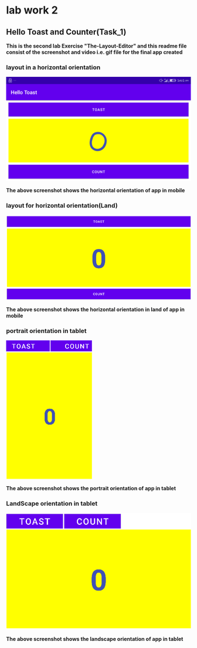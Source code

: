 # lab work 2
## Hello Toast and Counter(Task_1)
**This is the second lab Exercise "The-Layout-Editor" and this readme file consist of the screenshot and video i.e. gif file for the final app created**

### layout in a horizontal orientation
![horizontal view](ScreenshotAndRecord/horizontalView.png)

**The above screenshot shows the horizontal orientation of app in mobile**

### layout for horizontal orientation(Land)
![horizonatl Land view](ScreenshotAndRecord/horizontal(Land).png)

**The above screenshot shows the horizontal orientation in land of app in mobile**

### portrait orientation in tablet 
![tablet_portrait](ScreenshotAndRecord/tablet(portrait).png)

**The above screenshot shows the portrait orientation of app in tablet**

### LandScape orientation in tablet
![tablet_landscape](ScreenshotAndRecord/tablet(Landscape).png)

**The above screenshot shows the landscape orientation of app in tablet**
